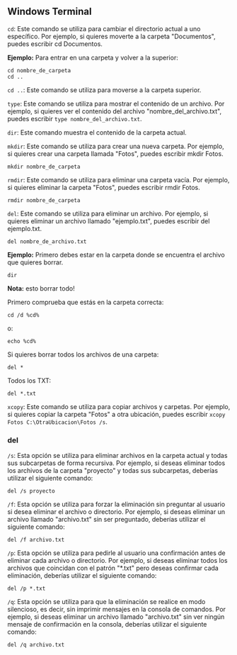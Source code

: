 ## Windows Terminal

`cd`: Este comando se utiliza para cambiar el directorio actual a uno específico. Por ejemplo, si quieres moverte a la carpeta "Documentos", puedes escribir cd Documentos.

**Ejemplo:**
Para entrar en una carpeta y volver a la superior:
```
cd nombre_de_carpeta
cd ..
```

`cd ..`: Este comando se utiliza para moverse a la carpeta superior.

`type`: Este comando se utiliza para mostrar el contenido de un archivo. Por ejemplo, si quieres ver el contenido del archivo "nombre_del_archivo.txt", puedes escribir `type nombre_del_archivo.txt`.

`dir`: Este comando muestra el contenido de la carpeta actual.

`mkdir`: Este comando se utiliza para crear una nueva carpeta. Por ejemplo, si quieres crear una carpeta llamada "Fotos", puedes escribir mkdir Fotos.

```
mkdir nombre_de_carpeta
```

`rmdir`: Este comando se utiliza para eliminar una carpeta vacía. Por ejemplo, si quieres eliminar la carpeta "Fotos", puedes escribir rmdir Fotos.

```
rmdir nombre_de_carpeta
```

`del`: Este comando se utiliza para eliminar un archivo. Por ejemplo, si quieres eliminar un archivo llamado "ejemplo.txt", puedes escribir del ejemplo.txt.

```
del nombre_de_archivo.txt
```

**Ejemplo:**
Primero debes estar en la carpeta donde se encuentra el archivo que quieres borrar.
```
dir
```
**Nota:** esto borrar todo!

Primero comprueba que estás en la carpeta correcta:
```
cd /d %cd%
```
o:
```
echo %cd%
```

Si quieres borrar todos los archivos de una carpeta:
```
del *
```
Todos los TXT:
```
del *.txt
```

`xcopy`: Este comando se utiliza para copiar archivos y carpetas. Por ejemplo, si quieres copiar la carpeta "Fotos" a otra ubicación, puedes escribir `xcopy Fotos C:\OtraUbicacion\Fotos /s`.

### del
`/s`: Esta opción se utiliza para eliminar archivos en la carpeta actual y todas sus subcarpetas de forma recursiva. Por ejemplo, si deseas eliminar todos los archivos de la carpeta "proyecto" y todas sus subcarpetas, deberías utilizar el siguiente comando:

```
del /s proyecto
```

`/f`: Esta opción se utiliza para forzar la eliminación sin preguntar al usuario si desea eliminar el archivo o directorio. Por ejemplo, si deseas eliminar un archivo llamado "archivo.txt" sin ser preguntado, deberías utilizar el siguiente comando:

```
del /f archivo.txt
```

`/p`: Esta opción se utiliza para pedirle al usuario una confirmación antes de eliminar cada archivo o directorio. Por ejemplo, si deseas eliminar todos los archivos que coincidan con el patrón "*.txt" pero deseas confirmar cada eliminación, deberías utilizar el siguiente comando:

```
del /p *.txt
```

`/q`: Esta opción se utiliza para que la eliminación se realice en modo silencioso, es decir, sin imprimir mensajes en la consola de comandos. Por ejemplo, si deseas eliminar un archivo llamado "archivo.txt" sin ver ningún mensaje de confirmación en la consola, deberías utilizar el siguiente comando:

```
del /q archivo.txt
```